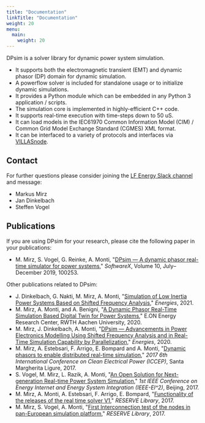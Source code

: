 ```yaml
---
title: "Documentation"
linkTitle: "Documentation"
weight: 20
menu:
  main:
    weight: 20
---
```


DPsim is a solver library for dynamic power system simulation.

- It supports both the electromagnetic transient (EMT) and dynamic phasor (DP) domain for dynamic simulation.
- A powerflow solver is included for standalone usage or to initialize dynamic simulations.
- It provides a Python module which can be embedded in any Python 3 application / scripts.
- The simulation core is implemented in highly-efficient C++ code.
- It supports real-time execution with time-steps down to 50 uS.
- It can load models in the IEC61970 Common Information Model (CIM) / Common Grid Model Exchange Standard (CGMES) XML format.
- It can be interfaced to a variety of protocols and interfaces via [VILLASnode](https://fein-aachen.org/projects/villas-node/).

## Contact

For further questions please consider joining the [LF Energy Slack channel](https://slack.lfenergy.org/) and message:
- Markus Mirz
- Jan Dinkelbach
- Steffen Vogel


## Publications

If you are using DPsim for your research, please cite the following paper in your publications:

- M. Mirz, S. Vogel, G. Reinke, A. Monti, "[DPsim — A dynamic phasor real-time simulator for power systems](https://www.sciencedirect.com/science/article/pii/S2352711018302760)," _SoftwareX_, Volume 10, July–December 2019, 100253.

Other publications related to DPsim:

- J. Dinkelbach, G. Nakti, M. Mirz, A. Monti, "[Simulation of Low Inertia Power Systems Based on Shifted Frequency Analysis](https://www.mdpi.com/1996-1073/14/7/1860)," _Energies_, 2021.
- M. Mirz, A. Monti, and A. Benigni, "[A Dynamic Phasor Real-Time Simulation Based Digital Twin for Power Systems](https://publications.rwth-aachen.de/record/804608/files/804608.pdf)," E.ON Energy Research Center, RWTH Aachen University, 2020.
- M. Mirz, J. Dinkelbach, A. Monti, "[DPsim — Advancements in Power Electronics Modelling Using Shifted Frequency Analysis and in Real-Time Simulation Capability by Parallelization](https://www.mdpi.com/1996-1073/13/15/3879)," _Energies_, 2020.
- M. Mirz, A. Estebsari, F. Arrigo, E. Bompard and A. Monti, "[Dynamic phasors to enable distributed real-time simulation](http://ieeexplore.ieee.org/document/8004805/)," _2017 6th International Conference on Clean Electrical Power (ICCEP)_, Santa Margherita Ligure, 2017.
- S. Vogel, M. Mirz, L. Razik, A. Monti, "[An Open Solution for Next-generation Real-time Power System Simulation](https://ieeexplore.ieee.org/document/8245739)," _1st IEEE Conference on Energy Internet and Energy System Integration (IEEE-EI^2)_, Beijing, 2017.
- M. Mirz, A. Monti, A. Estebsari, F. Arrigo, E. Bompard, "[Functionality of the releases of the real time solver V1](http://re-serve.eu/files/reserve/Content/Deliverables/D4.2.pdf)," _RESERVE Library_, 2017.
- M. Mirz, S. Vogel, A. Monti, "[First Interconnection test of the nodes in pan-European simulation platform](http://re-serve.eu/files/reserve/Content/Deliverables/D4.4.pdf)," _RESERVE Library_, 2017.